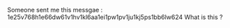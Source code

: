 Someone sent me this messgae : 1e25v768h1e66dw61v1hv1kl6aa1ei1pw1pv1ju1kj5ps1bb6lw624
What is this ?
